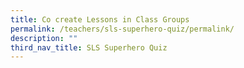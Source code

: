 ```yaml
---
title: Co create Lessons in Class Groups
permalink: /teachers/sls-superhero-quiz/permalink/
description: ""
third_nav_title: SLS Superhero Quiz
---
```


